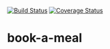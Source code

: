 [![Build Status](https://travis-ci.org/fakorede-bolu/book-a-meal.svg?branch=development)](https://travis-ci.org/fakorede-bolu/book-a-meal) [![Coverage Status](https://coveralls.io/repos/github/fakorede-bolu/book-a-meal/badge.svg)](https://coveralls.io/github/fakorede-bolu/book-a-meal)
# book-a-meal
 
